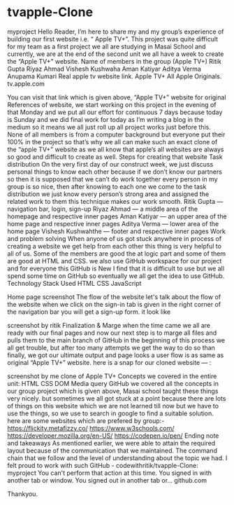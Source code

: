 # tvapple-Clone
myproject
Hello Reader, I’m here to share my and my group’s experience of building our first website i.e. “ Apple TV+”. This project was quite difficult for my team as a first project we all are studying in Masai School and currently, we are at the end of the second unit we all have a week to create the “Apple TV+” website.
Name of members in the group (Apple TV+)
Ritik Gupta
Riyaz Ahmad
Vishesh Kushwaha
Aman Katiyar
Aditya Verma
Anupama Kumari
Real apple tv website link.
Apple TV+
All Apple Originals.
tv.apple.com

You can visit that link which is given above, “Apple TV+” website for original References of website, we start working on this project in the evening of that Monday and we put all our effort for continuous 7 days because today is Sunday and we did final work for today as I’m writing a blog in the medium so it means we all just roll up all project works just before this. None of all members is from a computer background but everyone put their 100% in the project so that’s why we all can make such an exact clone of the “apple TV+” website as we all know that apple’s all websites are always so good and difficult to create as well.
Steps for creating that website
Task distribution
On the very first day of our construct week, we just discuss personal things to know each other because if we don’t know our partners so then it is supposed that we can’t do work together every person in my group is so nice, then after knowing to each one we come to the task distribution we just know every person’s strong area and assigned the related work to them this technique makes our work smooth.
Ritik Gupta — navigation bar, login, sign-up
Riyaz Ahmad — a middle area of the homepage and respective inner pages
Aman Katiyar — an upper area of the home page and respective inner pages
Aditya Verma — lower area of the home page
Vishesh Kushwahthe — footer and respective inner pages
Work and problem solving
When anyone of us got stuck anywhere in process of creating a website we get help from each other this thing is very helpful to all of us. Some of the members are good the at logic part and some of them are good at HTML and CSS.
we also use GitHub workspace for our project and for everyone this GitHub is New I find that it is difficult to use but we all spend some time on GitHub so eventually we all get the idea to use GitHub.
Technology Stack Used
HTML
CSS
JavaScript

Home page screenshot
The flow of the website
let's talk about the flow of the website when we click on the sign-in tab is given in the right corner of the navigation bar you will get a sign-up form. it look like

screenshot by ritik
Finalization & Marge
when the time came we all are ready with our final pages and now our next step is to marge all files and pulls them to the main branch of GitHub in the beginning of this process we all get trouble, but after too many attempts we get the way to do so than finally, we got our ultimate output and page looks a user flow is as same as original “Apple TV+” website.
here is a snap for our cloned website — :

screenshot by me
clone of Apple TV+
Concepts we covered in the entire unit:
HTML
CSS
DOM
Media query
GitHub
we covered all the concepts in our group project which is given above, Masai school taught these things very nicely. but sometimes we all got stuck at a point because there are lots of things on this website which we are not learned till now but we have to use the things, so we use to search in google to find a suitable solution.
here are some websites which are prefered by group:-
https://flickity.metafizzy.co/
https://www.w3schools.com/
https://developer.mozilla.org/en-US/
https://codepen.io/pen/
Ending note and takeaways
As mentioned earlier, we were able to attain the required layout because of the communication that we maintained. The command chain that we follow and the level of understanding about the topic we had. I felt proud to work with such
GitHub - codewithritik/tvapple-Clone: myproject
You can't perform that action at this time. You signed in with another tab or window. You signed out in another tab or…
github.com

Thankyou.
